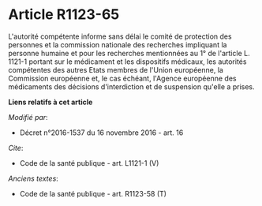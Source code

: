 # Article R1123-65

L'autorité compétente informe sans délai le comité de protection des personnes et la commission nationale des recherches
impliquant la personne humaine et pour les recherches mentionnées au 1° de l'article L. 1121-1 portant sur le médicament et
les dispositifs médicaux, les autorités compétentes des autres Etats membres de l'Union européenne, la Commission européenne
et, le cas échéant, l'Agence européenne des médicaments des décisions d'interdiction et de suspension qu'elle a prises.

**Liens relatifs à cet article**

_Modifié par_:

  - Décret n°2016-1537 du 16 novembre 2016 - art. 16

_Cite_:

  - Code de la santé publique - art. L1121-1 (V)

_Anciens textes_:

  - Code de la santé publique - art. R1123-58 (T)
